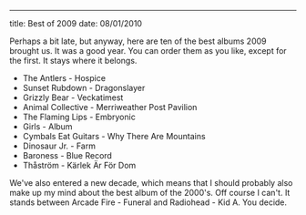 --- 
title: Best of 2009
date: 08/01/2010

Perhaps a bit late, but anyway, here are ten of the best albums 2009 brought us. It was a good year. You can order them as you like, except for the first. It stays where it belongs.

+ The Antlers - Hospice
+ Sunset Rubdown - Dragonslayer
+ Grizzly Bear - Veckatimest
+ Animal Collective - Merriweather Post Pavilion
+ The Flaming Lips - Embryonic
+ Girls - Album
+ Cymbals Eat Guitars - Why There Are Mountains
+ Dinosaur Jr. - Farm
+ Baroness - Blue Record
+ Thåström - Kärlek Är För Dom

We've also entered a new decade, which means that I should probably also make up my mind about the best album of the 2000's. Off course I can't. It stands between Arcade Fire - Funeral and Radiohead - Kid A. You decide.
